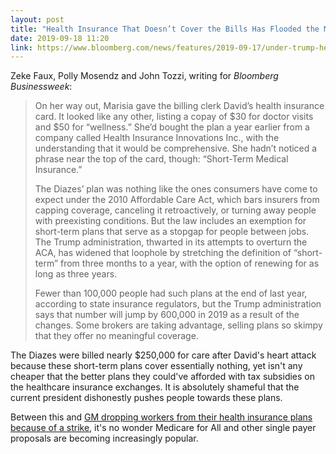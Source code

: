 ```yaml
---
layout: post
title: "Health Insurance That Doesn’t Cover the Bills Has Flooded the Market Under Trump"
date: 2019-09-18 11:20
link: https://www.bloomberg.com/news/features/2019-09-17/under-trump-health-insurance-with-less-coverage-floods-market
---
```


Zeke Faux, Polly Mosendz and John Tozzi, writing for *Bloomberg Businessweek*:

> On her way out, Marisia gave the billing clerk David’s health insurance card. It looked like any other, listing a copay of $30 for doctor visits and $50 for “wellness.” She’d bought the plan a year earlier from a company called Health Insurance Innovations Inc., with the understanding that it would be comprehensive. She hadn’t noticed a phrase near the top of the card, though: “Short-Term Medical Insurance.”
>
> The Diazes’ plan was nothing like the ones consumers have come to expect under the 2010 Affordable Care Act, which bars insurers from capping coverage, canceling it retroactively, or turning away people with preexisting conditions. But the law includes an exemption for short-term plans that serve as a stopgap for people between jobs. The Trump administration, thwarted in its attempts to overturn the ACA, has widened that loophole by stretching the definition of “short-term” from three months to a year, with the option of renewing for as long as three years.
>
> Fewer than 100,000 people had such plans at the end of last year, according to state insurance regulators, but the Trump administration says that number will jump by 600,000 in 2019 as a result of the changes. Some brokers are taking advantage, selling plans so skimpy that they offer no meaningful coverage. 

The Diazes were billed nearly $250,000 for care after David's heart attack because these short-term plans cover essentially nothing, yet isn't any cheaper that the better plans they could've afforded with tax subsidies on the healthcare insurance exchanges. It is absolutely shameful that the current president dishonestly pushes people towards these plans.

Between this and [GM dropping workers from their health insurance plans because of a strike](https://www.washingtonpost.com/business/2019/09/17/gm-dropped-workers-health-care-during-strike-company-says-its-standard-procedure/?noredirect=on), it's no wonder Medicare for All and other single payer proposals are becoming increasingly popular.
